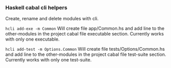 ### Haskell cabal cli helpers
Create, rename and delete modules with cli.

<code>hcli add-exe -m Common</code>
Will create file app/Common.hs and add line to the other-modules in the project cabal file executable section.
Currently works with only one executable.

<code>hcli add-test -m Options.Common</code>
Will create file tests/Options/Common.hs and add line to the other-modules in the project cabal file test-suite section.
Currently works with only one test-suite.

